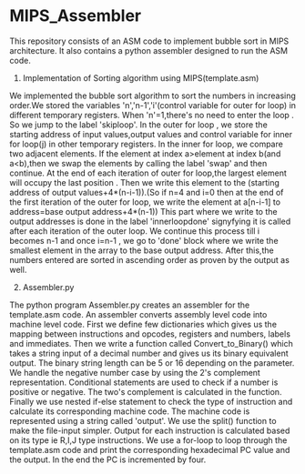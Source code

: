 # MIPS_Assembler
This repository consists of an ASM code to implement bubble sort in MIPS architecture. It also contains a python assembler designed to run the ASM code.

1) Implementation of Sorting algorithm using MIPS(template.asm)
 
  We implemented the bubble sort algorithm to sort the numbers in increasing order.We
stored the variables 'n','n-1','i'(control variable for outer for loop) in different
temporary registers. When 'n'=1,there's no need to enter the loop . So we jump to the
label 'skiploop'. In the outer for loop , we store the starting address of input
values,output values and control variable for inner for loop(j) in other temporary
registers. In the inner for loop, we compare two adjacent elements. If the element at
index a>element at index b(and a<b),then we swap the elements by calling the label
'swap' and then continue. At the end of each iteration of outer for loop,the largest
element will occupy the last position . Then we write this element to the (starting
address of output values+4*(n-i-1)).(So if n=4 and i=0 then at the end of the first
iteration of the outer for loop, we write the element at a[n-i-1] to address=base output
address+4*(n-1))
This part where we write to the output addresses is done in the label 'innerloopdone'
signyfying it is called after each iteration of the outer loop. We continue this process
till i becomes n-1 and once i=n-1 , we go to 'done' block where we write the smallest
element in the array to the base output address. After this,the numbers entered are
sorted in ascending order as proven by the output as well.

2) Assembler.py

  The python program Assembler.py creates an assembler for the template.asm
code. An assembler converts assembly level code into machine level code. First
we define few dictionaries which gives us the mapping between instructions
and opcodes, registers and numbers, labels and immediates. Then we write a
function called Convert_to_Binary() which takes a string input of a decimal
number and gives us its binary equivalent output. The binary string length can
be 5 or 16 depending on the parameter. We handle the negative number case by
using the 2's complement representation. Conditional statements are used to
check if a number is positive or negative. The two's complement is calculated in
the function. Finally we use nested if-else statement to check the type of
instruction and calculate its corresponding machine code. The machine code is
represented using a string called 'output'. We use the split() function to make the
file-input simpler. Output for each instruction is calculated based on its type ie
R,I,J type instructions. We use a for-loop to loop through the template.asm code
and print the corresponding hexadecimal PC value and the output. In the end
the PC is incremented by four.
